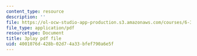 ```yaml
---
content_type: resource
description: ''
file: https://ol-ocw-studio-app-production.s3.amazonaws.com/courses/6-370-the-battlecode-programming-competition-january-iap-2013/4001076d428b02d74a33bfef790a6e5f_g2NoQCEgsCM.pdf
file_type: application/pdf
resourcetype: Document
title: 3play pdf file
uid: 4001076d-428b-02d7-4a33-bfef790a6e5f
---
```

